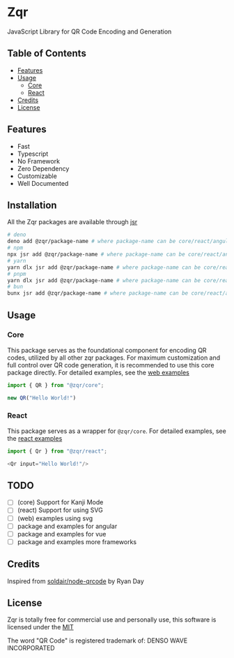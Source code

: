 # Zqr

JavaScript Library for QR Code Encoding and Generation

## Table of Contents

- [Features](#features)
- [Usage](#usage)
  - [Core](#core)
  - [React](#react)
- [Credits](#credits)
- [License](#license)

## Features

- Fast
- Typescript
- No Framework
- Zero Dependency
- Customizable
- Well Documented

## Installation

All the Zqr packages are available through [jsr](https://jsr.io/@zqr)

```bash
# deno
deno add @zqr/package-name # where package-name can be core/react/angular/....
# npm
npx jsr add @zqr/package-name # where package-name can be core/react/angular/....
# yarn
yarn dlx jsr add @zqr/package-name # where package-name can be core/react/angular/....
# pnpm
yarn dlx jsr add @zqr/package-name # where package-name can be core/react/angular/....
# bun
bunx jsr add @zqr/package-name # where package-name can be core/react/angular/....
```

## Usage

### Core

This package serves as the foundational component for encoding QR codes, utilized by all other zqr packages. For maximum customization and full control over QR code generation, it is recommended to use this core package directly. For detailed examples, see the [web examples](https://github.com/yadav-saurabh/zqr/tree/main/examples/web)

```javascript
import { QR } from "@zqr/core";

new QR("Hello World!")
```

### React

This package serves as a wrapper for `@zqr/core`. For detailed examples, see the [react examples](https://github.com/yadav-saurabh/zqr/tree/main/examples/react)

```javascript
import { Qr } from "@zqr/react";

<Qr input="Hello World!"/>
```

## TODO

- [ ] (core) Support for Kanji Mode
- [ ] (react) Support for using SVG
- [ ] (web) examples using svg
- [ ] package and examples for angular
- [ ] package and examples for vue
- [ ] package and examples more frameworks

## Credits

Inspired from [soldair/node-qrcode](https://github.com/soldair/node-qrcode) by Ryan Day

## License

Zqr is totally free for commercial use and personally use, this software is licensed under the [MIT](https://github.com/yadav-saurabh/zqr/blob/main/LICENSE)

The word "QR Code" is registered trademark of: DENSO WAVE INCORPORATED
